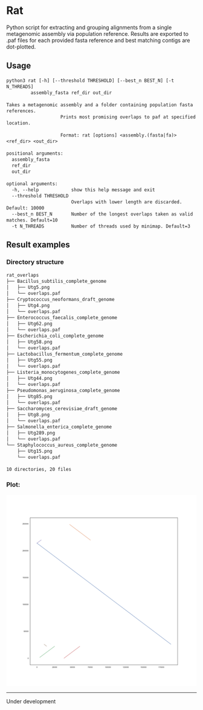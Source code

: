 # Rat
Python script for extracting and grouping alignments from a single metagenomic assembly via population reference.
Results are exported to .paf files for each provided fasta reference and best matching contigs are dot-plotted.


## Usage
```
python3 rat [-h] [--threshold THRESHOLD] [--best_n BEST_N] [-t N_THREADS]
         assembly_fasta ref_dir out_dir

Takes a metagenomic assembly and a folder containing population fasta references.
                    Prints most promising overlaps to paf at specified location.

                    Format: rat [options] <assembly.(fasta|fa)> <ref_dir> <out_dir>

positional arguments:
  assembly_fasta
  ref_dir
  out_dir

optional arguments:
  -h, --help            show this help message and exit
  --threshold THRESHOLD
                        Overlaps with lower length are discarded. Default: 10000
  --best_n BEST_N       Number of the longest overlaps taken as valid matches. Default=10
  -t N_THREADS          Number of threads used by minimap. Default=3
```

## Result examples

### Directory structure
```
rat_overlaps
├── Bacillus_subtilis_complete_genome
│   ├── Utg5.png
│   └── overlaps.paf
├── Cryptococcus_neoformans_draft_genome
│   ├── Utg4.png
│   └── overlaps.paf
├── Enterococcus_faecalis_complete_genome
│   ├── Utg62.png
│   └── overlaps.paf
├── Escherichia_coli_complete_genome
│   ├── Utg58.png
│   └── overlaps.paf
├── Lactobacillus_fermentum_complete_genome
│   ├── Utg55.png
│   └── overlaps.paf
├── Listeria_monocytogenes_complete_genome
│   ├── Utg44.png
│   └── overlaps.paf
├── Pseudomonas_aeruginosa_complete_genome
│   ├── Utg85.png
│   └── overlaps.paf
├── Saccharomyces_cerevisiae_draft_genome
│   ├── Utg8.png
│   └── overlaps.paf
├── Salmonella_enterica_complete_genome
│   ├── Utg289.png
│   └── overlaps.paf
└── Staphylococcus_aureus_complete_genome
    ├── Utg15.png
    └── overlaps.paf

10 directories, 20 files

```

### Plot:
  ![](misc/eg_plot.png)
*** 

Under development